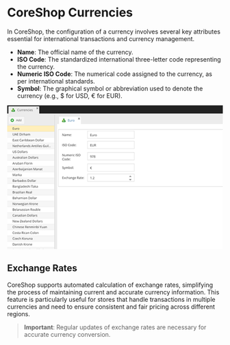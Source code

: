 # CoreShop Currencies

In CoreShop, the configuration of a currency involves several key attributes essential for international transactions and currency management.

- **Name**: The official name of the currency.
- **ISO Code**: The standardized international three-letter code representing the currency.
- **Numeric ISO Code**: The numerical code assigned to the currency, as per international standards.
- **Symbol**: The graphical symbol or abbreviation used to denote the currency (e.g., $ for USD, € for EUR).

![Currencies](img/currencies.png)

## Exchange Rates

CoreShop supports automated calculation of exchange rates, simplifying the process of maintaining current and accurate currency information. This feature is particularly useful for stores that handle transactions in multiple currencies and need to ensure consistent and fair pricing across different regions.

> **Important**: Regular updates of exchange rates are necessary for accurate currency conversion.